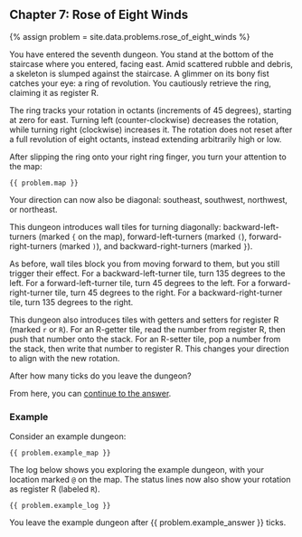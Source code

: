 ## Chapter 7: Rose of Eight Winds

{% assign problem = site.data.problems.rose_of_eight_winds %}

You have entered the seventh dungeon. You stand at the bottom of the staircase where you entered, facing east. Amid scattered rubble and debris, a skeleton is slumped against the staircase. A glimmer on its bony fist catches your eye: a ring of revolution. You cautiously retrieve the ring, claiming it as register R.

The ring tracks your rotation in octants (increments of 45 degrees), starting at zero for east. Turning left (counter-clockwise) decreases the rotation, while turning right (clockwise) increases it. The rotation does not reset after a full revolution of eight octants, instead extending arbitrarily high or low.

After slipping the ring onto your right ring finger, you turn your attention to the map:

```
{{ problem.map }}
```

Your direction can now also be diagonal: southeast, southwest, northwest, or northeast.

This dungeon introduces wall tiles for turning diagonally: backward-left-turners (marked `{` on the map), forward-left-turners (marked `(`), forward-right-turners (marked `)`), and backward-right-turners (marked `}`).

As before, wall tiles block you from moving forward to them, but you still trigger their effect. For a backward-left-turner tile, turn 135 degrees to the left. For a forward-left-turner tile, turn 45 degrees to the left. For a forward-right-turner tile, turn 45 degrees to the right. For a backward-right-turner tile, turn 135 degrees to the right.

This dungeon also introduces tiles with getters and setters for register R (marked `r` or `R`). For an R-getter tile, read the number from register R, then push that number onto the stack. For an R-setter tile, pop a number from the stack, then write that number to register R. This changes your direction to align with the new rotation.

After how many ticks do you leave the dungeon?

From here, you can [continue to the answer](../../answers/chapters/07/rose-of-eight-winds.md).


### Example

Consider an example dungeon:

```
{{ problem.example_map }}
```

The log below shows you exploring the example dungeon, with your location marked `@` on the map. The status lines now also show your rotation as register R (labeled `R`).

```
{{ problem.example_log }}
```

You leave the example dungeon after {{ problem.example_answer }} ticks.
